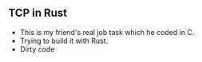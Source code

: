 ## TCP in Rust
- This is my friend's real job task which he coded in C.
- Trying to build it with Rust.
- Dirty code
